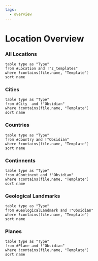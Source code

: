 ```yaml
---
tags:
  - overview
---
```

# Location Overview
### All Locations
```dataview
table type as "Type"
from #Location and !"z_templates"
where !contains(file.name, "Template")
sort name 
```

### Cities
```dataview
table type as "Type"
from #City  and !"Obsidian"
where !contains(file.name, "Template")
sort name 
```

### Countries
```dataview
table type as "Type"
from #Country and !"Obsidian"
where !contains(file.name, "Template")
sort name 
```

### Continnents
```dataview
table type as "Type"
from #Continent and !"Obsidian"
where !contains(file.name, "Template")
sort name 
```

### Geological Landmarks
```dataview
table type as "Type"
from #GeologicalLandmark and !"Obsidian"
where !contains(file.name, "Template")
sort name 
```

### Planes
```dataview
table type as "Type"
from #Plane and !"Obsidian"
where !contains(file.name, "Template")
sort name 
```
